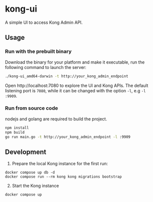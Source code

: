 # kong-ui

A simple UI to access Kong Admin API.

## Usage

### Run with the prebuilt binary

Download the binary for your platform and make it executable, run the following command to launch the server:

```bash
./kong-ui_amd64-darwin -t http://your_kong_admin_endpoint
```

Open http://localhost:7080 to explore the UI and Kong APIs. The default listening port is `7080`, while it can be changed with the option `-l`, e.g `-l :9909`.


### Run from source code

nodejs and golang are required to build the project.

```bash
npm install
npm build
go run main.go -t http://your_kong_admin_endpoint -l :9909
```

## Development

1. Prepare the local Kong instance for the first run:

```
docker compose up db -d
docker compose run --rm kong kong migrations bootstrap
```

2. Start the Kong instance

```
docker compose up
```
